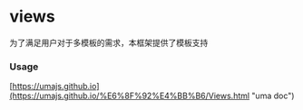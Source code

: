 # views

为了满足用户对于多模板的需求，本框架提供了模板支持

### Usage

[https://umajs.github.io](https://umajs.github.io/%E6%8F%92%E4%BB%B6/Views.html "uma doc")
